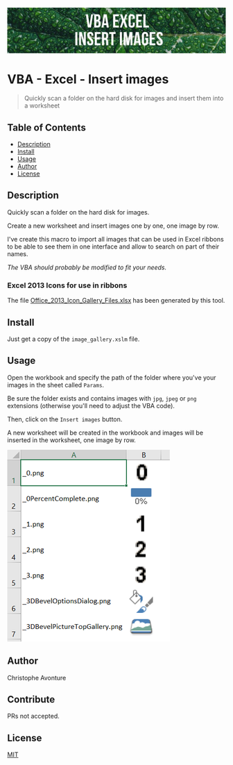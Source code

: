 ![Banner](images/banner.jpg)

# VBA - Excel - Insert images

> Quickly scan a folder on the hard disk for images and insert them into a worksheet

## Table of Contents

- [Description](#description)
- [Install](#install)
- [Usage](#usage)
- [Author](#author)
- [License](#license)

## Description

Quickly scan a folder on the hard disk for images.

Create a new worksheet and insert images one by one, one image by row.

I've create this macro to import all images that can be used in Excel ribbons to be able to see them in one interface and allow to search on part of their names.

_The VBA should probably be modified to fit your needs._

### Excel 2013 Icons for use in ribbons

The file [Office_2013_Icon_Gallery_Files.xlsx](files/Office_2013_Icon_Gallery_Files.xlsx) has been generated by this tool.

## Install

Just get a copy of the `image_gallery.xslm` file.

## Usage

Open the workbook and specify the path of the folder where you've your images in the sheet called `Params`.

Be sure the folder exists and contains images with `jpg`, `jpeg` or `png` extensions (otherwise you'll need to adjust the VBA code).

Then, click on the `Insert images` button.

A new worksheet will be created in the workbook and images will be inserted in the worksheet, one image by row.

![Demo](images/demo.png)

## Author

Christophe Avonture

## Contribute

PRs not accepted.

## License

[MIT](LICENSE)
